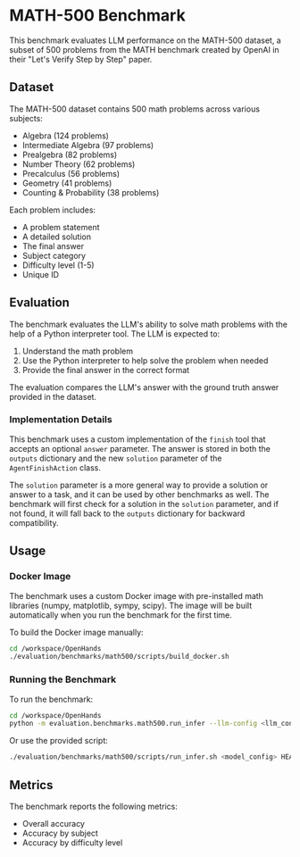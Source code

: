 # MATH-500 Benchmark

This benchmark evaluates LLM performance on the MATH-500 dataset, a subset of 500 problems from the MATH benchmark created by OpenAI in their "Let's Verify Step by Step" paper.

## Dataset

The MATH-500 dataset contains 500 math problems across various subjects:
- Algebra (124 problems)
- Intermediate Algebra (97 problems)
- Prealgebra (82 problems)
- Number Theory (62 problems)
- Precalculus (56 problems)
- Geometry (41 problems)
- Counting & Probability (38 problems)

Each problem includes:
- A problem statement
- A detailed solution
- The final answer
- Subject category
- Difficulty level (1-5)
- Unique ID

## Evaluation

The benchmark evaluates the LLM's ability to solve math problems with the help of a Python interpreter tool. The LLM is expected to:

1. Understand the math problem
2. Use the Python interpreter to help solve the problem when needed
3. Provide the final answer in the correct format

The evaluation compares the LLM's answer with the ground truth answer provided in the dataset.

### Implementation Details

This benchmark uses a custom implementation of the `finish` tool that accepts an optional `answer` parameter. The answer is stored in both the `outputs` dictionary and the new `solution` parameter of the `AgentFinishAction` class.

The `solution` parameter is a more general way to provide a solution or answer to a task, and it can be used by other benchmarks as well. The benchmark will first check for a solution in the `solution` parameter, and if not found, it will fall back to the `outputs` dictionary for backward compatibility.

## Usage

### Docker Image

The benchmark uses a custom Docker image with pre-installed math libraries (numpy, matplotlib, sympy, scipy). The image will be built automatically when you run the benchmark for the first time.

To build the Docker image manually:

```bash
cd /workspace/OpenHands
./evaluation/benchmarks/math500/scripts/build_docker.sh
```

### Running the Benchmark

To run the benchmark:

```bash
cd /workspace/OpenHands
python -m evaluation.benchmarks.math500.run_infer --llm-config <llm_config> --agent-cls CodeActAgent --eval-output-dir <output_dir>
```

Or use the provided script:

```bash
./evaluation/benchmarks/math500/scripts/run_infer.sh <model_config> HEAD CodeActAgent <eval_limit> <num_workers>
```

## Metrics

The benchmark reports the following metrics:
- Overall accuracy
- Accuracy by subject
- Accuracy by difficulty level
